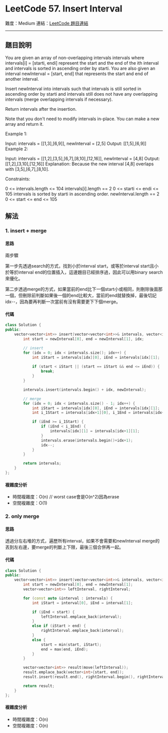 # LeetCode 57. Insert Interval

難度：Medium
連結：[LeetCode 題目連結](https://leetcode.com/problems/insert-interval/description/)

---

## 題目說明

You are given an array of non-overlapping intervals intervals where intervals[i] = [starti, endi] represent the start and the end of the ith interval and intervals is sorted in ascending order by starti. You are also given an interval newInterval = [start, end] that represents the start and end of another interval.

Insert newInterval into intervals such that intervals is still sorted in ascending order by starti and intervals still does not have any overlapping intervals (merge overlapping intervals if necessary).

Return intervals after the insertion.

Note that you don't need to modify intervals in-place. You can make a new array and return it.

 

Example 1:

Input: intervals = [[1,3],[6,9]], newInterval = [2,5]
Output: [[1,5],[6,9]]
Example 2:

Input: intervals = [[1,2],[3,5],[6,7],[8,10],[12,16]], newInterval = [4,8]
Output: [[1,2],[3,10],[12,16]]
Explanation: Because the new interval [4,8] overlaps with [3,5],[6,7],[8,10].
 

Constraints:

0 <= intervals.length <= 104
intervals[i].length == 2
0 <= starti <= endi <= 105
intervals is sorted by starti in ascending order.
newInterval.length == 2
0 <= start <= end <= 105

## 解法
### 1. insert + merge
#### 思路

兩步驟

第一步先透過search的方式，找到小於interval start，或等於interval start且小於等於interval end的位置插入，這邊題目已經排序過，因此可以用binary search來優化。

第二步透過merge的方式，如果當前的end比下一個start小或相同，則刪除後面那一個，但刪除前判斷如果後一個的end比較大，當前的end就替換掉，最後切記idx--，因為要再判斷一次當前有沒有需要更下下個merge。

#### 代碼
```c++
class Solution {
public:
    vector<vector<int>> insert(vector<vector<int>>& intervals, vector<int>& newInterval) {
        int start = newInterval[0], end = newInterval[1], idx;

        // insert
        for (idx = 0; idx < intervals.size(); idx++) {
            int iStart = intervals[idx][0], iEnd = intervals[idx][1];
            
            if (start < iStart || (start == iStart && end <= iEnd)) {
                break;
            }
        }

        intervals.insert(intervals.begin() + idx, newInterval);

        // merge
        for (idx = 0; idx < intervals.size() - 1; idx++) {
            int iStart = intervals[idx][0], iEnd = intervals[idx][1];
            int i_1Start = intervals[idx+1][0], i_1End = intervals[idx+1][1];

            if (iEnd >= i_1Start) {
                if (iEnd < i_1End) {
                    intervals[idx][1] = intervals[idx+1][1];
                }
                intervals.erase(intervals.begin()+idx+1);
                idx--;
            }
        }

        return intervals;
    }
};
```

#### 複雜度分析

- 時間複雜度：O(n) // worst case會是O(n^2)因為erase
- 空間複雜度：O(1)

### 2. only merge
#### 思路

透過分左右堆的方式，遍歷所有interval，如果不會需要和newInterval merge的丟到左右邊，要merge的判斷上下限，最後三個合併再一起。

#### 代碼
```c++
class Solution {
public:
    vector<vector<int>> insert(vector<vector<int>>& intervals, vector<int>& newInterval) {
        int start = newInterval[0], end = newInterval[1];
        vector<vector<int>> leftInterval, rightInterval;

        for (const auto &interval : intervals) {
            int iStart = interval[0], iEnd = interval[1];

            if (iEnd < start) {
                leftInterval.emplace_back(interval);
            }
            else if (iStart > end) {
                rightInterval.emplace_back(interval);
            }
            else {
                start = min(start, iStart);
                end = max(end, iEnd);
            }
        }

        vector<vector<int>> result(move(leftInterval));
        result.emplace_back(vector<int>{start, end});
        result.insert(result.end(), rightInterval.begin(), rightInterval.end());

        return result;
    }
};
```

#### 複雜度分析

- 時間複雜度：O(n)
- 空間複雜度：O(n)
